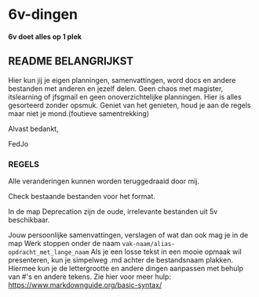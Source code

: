 # 6v-dingen
#### 6v doet alles op 1 plek

## README BELANGRIJKST

Hier kun jij je eigen planningen, samenvattingen, word docs en andere bestanden met anderen en jezelf delen. Geen chaos met magister, itslearning of jfsgmail en geen onoverzichtelijke planningen. Hier is alles gesorteerd zonder opsmuk. Geniet van het genieten, houd je aan de regels maar niet je mond.(foutieve samentrekking)

Alvast bedankt,

FedJo

### REGELS

Alle veranderingen kunnen worden teruggedraaid door mij.

Check bestaande bestanden voor het format.

In de map Deprecation zijn de oude, irrelevante bestanden uit 5v beschikbaar.

Jouw persoonlijke samenvattingen, verslagen of wat dan ook mag je in de map Werk stoppen onder de naam `vak-naam/alias-opdracht_met_lange_naam` Als je een losse tekst in een mooie opmaak wil presenteren, kun je simpelweg .md achter de bestandsnaam plakken. Hiermee kun je de lettergrootte en andere dingen aanpassen met behulp van #'s en andere tekens. Zie hier voor meer hulp: https://www.markdownguide.org/basic-syntax/
